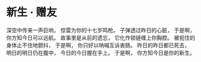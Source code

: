 # 新生 · 赠友
深空中传来一声巨响，
惊雷为你的十七岁鸣枪。
子弹透过昨日的心脏，
于是啊，
你方知今日可以远航。
故事里是从前的遗忘，
它化作锁链缠上你胸腔。
被扼住的身体止不住地颤抖，
于是啊，
你只好以呐喊互诉衷肠。
昨日的昨日都已死去，
明日的明日仍在腹中，
今日的今日握在手上。
于是啊，
你方知今日是你的新生。